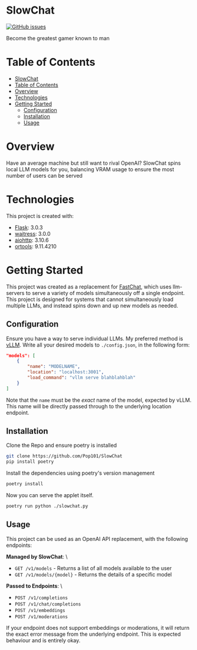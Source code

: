 # SlowChat

[![GitHub issues](https://img.shields.io/github/issues/Pop101/SlowChat)](https://github.com/Pop101/SlowChat/issues)

Become the greatest gamer known to man

# Table of Contents

- [SlowChat](#slowchat)
- [Table of Contents](#table-of-contents)
- [Overview](#overview)
- [Technologies](#technologies)
- [Getting Started](#getting-started)
  - [Configuration](#configuration)
  - [Installation](#installation)
  - [Usage](#usage)

# Overview

Have an average machine but still want to rival OpenAI? SlowChat spins local LLM models for you, balancing VRAM usage to ensure the most number of users can be served

# Technologies

This project is created with:

- [Flask](https://flask.palletsprojects.com/en/3.0.x/): 3.0.3
- [waitress](https://docs.pylonsproject.org/projects/waitress/en/stable/): 3.0.0
- [aiohttp](https://docs.aiohttp.org/en/stable/): 3.10.6
- [ortools](https://developers.google.com/optimization): 9.11.4210

# Getting Started

This project was created as a replacement for [FastChat](https://github.com/lm-sys/FastChat), which uses llm-servers to serve a variety of models simultaneously off a single endpoint. This project is designed for systems that cannot simultaneously load multiple LLMs, and instead spins down and up new models as needed.

## Configuration

Ensure you have a way to serve individual LLMs. My preferred method is [vLLM](https://github.com/vllm-project/vllm). Write all your desired models to `./config.json`, in the following form:

```json
"models": [
    {
        "name": "MODELNAME",
        "location": "localhost:3001",
        "load_command": "vllm serve blahblahblah"
    }
]
```

Note that the `name` must be the *exact* name of the model, expected by vLLM. This name will be directly passed through to the underlying location endpoint.

## Installation

Clone the Repo and ensure poetry is installed
```sh
git clone https://github.com/Pop101/SlowChat
pip install poetry
```

Install the dependencies using poetry's version management
```sh
poetry install
```

Now you can serve the applet itself.
```sh
poetry run python ./slowchat.py
```

## Usage

This project can be used as an OpenAI API replacement, with the following endpoints:

**Managed by SlowChat**: \
- `GET /v1/models` - Returns a list of all models available to the user
- `GET /v1/models/{model}` - Returns the details of a specific model

**Passed to Endpoints**: \
- `POST /v1/completions`
- `POST /v1/chat/completions`
- `POST /v1/embeddings`
- `POST /v1/moderations`

If your endpoint does not support embeddings or moderations, it will return the exact error message from the underlying endpoint. This is expected behaviour and is entirely okay.